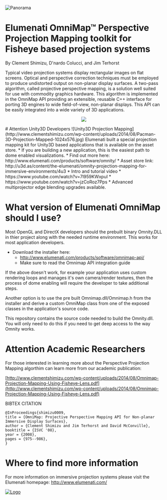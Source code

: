 ![Panorama](http://www.clementshimizu.com/wp-content/uploads/2008/12/4mpanodome1.jpg)
# Elumenati OmniMap™ Perspective Projection Mapping toolkit for Fisheye based projection systems
By Clement Shimizu, D'nardo Colucci, and Jim Terhorst

Typical video projection systems display rectangular images on flat screens. Optical and perspective correction techniques must be employed to produce undistorted output on non-planar display surfaces. A two-pass algorithm, called projective perspective mapping, is a solution well suited for use with commodity graphics hardware. This algorithm is implemented in the OmniMap API providing an extensible, reusable C++ interface for porting 3D engines to wide field-of-view, non-planar displays. This API can be easily integrated into a wide variety of 3D applications.
<p align="center">
<img src="http://www.clementshimizu.com/wp-content/uploads/2008/12/Elumenati-Magic-Planet-Dome-Spin.gif" >
</p>
# Attention Unity3D Developers
![Unity3D Projection Mapping](http://www.clementshimizu.com/wp-content/uploads/2014/08/Pacman-3D-Projection-Mapped-1024x576.jpg)
Elumenati built a special projection mapping kit for Unity3D based applications that is available on the asset store.
*     If you are building a new application, this is the easiest path to dome enabled visualizations.
*     Find out more here: http://www.elumenati.com/products/software/omnity/
*     Asset store link: http://u3d.as/content/the-elumenati/omnity-projection-mapping-for-immersive-environments/4u3
*     Intro and tutorial video
   *     https://www.youtube.com/watch?v=7l959KWxpuI
   *     https://www.youtube.com/watch?v=jzCoRoz7Pps
*     Advanced multiprojector edge blending upgrades available.

# What version of Elumenati OmniMap should I use? 
Most OpenGL and DirectX developers should the prebuilt binary Omnity.DLL in thier project along with the needed runtime environment.  This works for most application developers.
* Download the installer here:
  * http://www.elumenati.com/products/software/omnimap-api/
  * Make sure to read the Omnimap API integration guide

If the above doesn't work, for example your application uses custom rendering loops and manages it's own camera/render textures, then the process of dome enabling will require the developer to take additional steps.

Another option is to use the pre built Omnimap.dll/Omnimap.h from the installer and derive a custom OmniMap class from one of the exposed classes in the application's source code.

This repository contains the source code needed to build the Omnity.dll.  You will only need to do this if you need to get deep access to the way Omnity works.

# Attention Academic Researchers
For those interested in learning more about the Perspective Projection Mapping algorthim can learn more from our academic publication:

[http://www.clementshimizu.com/wp-content/uploads/2014/08/Omnimap-Projection-Mapping-Using-Fisheye-Lens.pdf](http://www.clementshimizu.com/wp-content/uploads/2014/08/Omnimap-Projection-Mapping-Using-Fisheye-Lens.pdf)

BIBTEX CITATION
```
@InProceedings{shimizu0009,
title = {OmniMap: Projective Perspective Mapping API for Non-planar Immersive Display Surfaces},
author = {Clement Shimizu and Jim Terhorst and David McConville},
booktitle = {ISVC '08},
year = {2008},
pages = {975--986},
}
```
# Where to find more information
For more information on immersive projection systems please visit the Elumenati homepage: 
http://www.elumenati.com/
 
<a href="http://www.elumenati.com/" rel="Elumenati Logo">![Logo](http://www.elumenati.com/wp-content/themes/elumenati/images/logo.png)</a>
